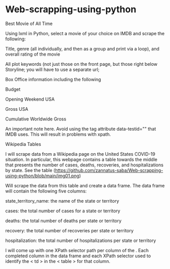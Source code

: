 # Web-scrapping-using-python

Best Movie of All Time 

Using lxml in Python, select a movie of your choice on IMDB and scrape the following:

Title, genre (all individually, and then as a group and print via a loop), and overall rating of the movie 

All plot keywords (not just those on the front page, but those right below Storyline; you will have to use a separate url; 

Box Office information including the following

Budget

Opening Weekend USA

Gross USA

Cumulative Worldwide Gross

An important note here. Avoid using the tag attribute data-testid="" that IMDB uses. This will result in problems with xpath.

Wikipedia Tables 


I will scrape data from a Wikipedia page on the United States COVID-19 situation. In particular, this webpage contains a table towards the middle that presents the number of cases, deaths, recoveries, and hospitalizations by state. See the table (https://github.com/zannatus-saba/Web-scrapping-using-python/blob/main/img01.png)

Will scrape the data from this table and create a data frame. The data frame will contain the following five columns:

state_territory_name: the name of the state or territory


cases: the total number of cases for a state or territory

deaths: the total number of deaths per state or territory

recovery: the total number of recoveries per state or territory

hospitalization: the total number of hospitalizations per state or territory

I will come up with one XPath selector path per column of the <table>. Each completed column in the data frame and each XPath selector used to identify the <  td  > in the <  table  > for that column.
